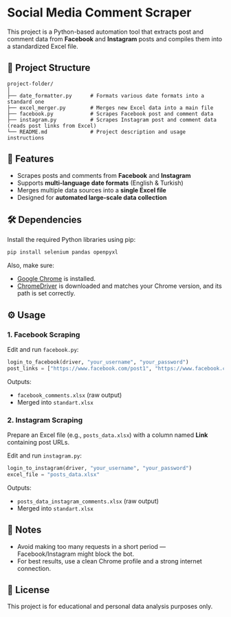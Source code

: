 # Social Media Comment Scraper

This project is a Python-based automation tool that extracts post and comment data from **Facebook** and **Instagram** posts and compiles them into a standardized Excel file.

## 📁 Project Structure

```
project-folder/
│
├── date_formatter.py      # Formats various date formats into a standard one
├── excel_merger.py        # Merges new Excel data into a main file
├── facebook.py            # Scrapes Facebook post and comment data
├── instagram.py           # Scrapes Instagram post and comment data (reads post links from Excel)
└── README.md              # Project description and usage instructions
```

## 🚀 Features

- Scrapes posts and comments from **Facebook** and **Instagram**
- Supports **multi-language date formats** (English & Turkish)
- Merges multiple data sources into a **single Excel file**
- Designed for **automated large-scale data collection**

## 🛠️ Dependencies

Install the required Python libraries using pip:

```bash
pip install selenium pandas openpyxl
```

Also, make sure:
- [Google Chrome](https://www.google.com/chrome/) is installed.
- [ChromeDriver](https://chromedriver.chromium.org/downloads) is downloaded and matches your Chrome version, and its path is set correctly.

## ⚙️ Usage

### 1. Facebook Scraping

Edit and run `facebook.py`:

```python
login_to_facebook(driver, "your_username", "your_password")
post_links = ["https://www.facebook.com/post1", "https://www.facebook.com/post2"]
```

Outputs:
- `facebook_comments.xlsx` (raw output)
- Merged into `standart.xlsx`

### 2. Instagram Scraping

Prepare an Excel file (e.g., `posts_data.xlsx`) with a column named **Link** containing post URLs.

Edit and run `instagram.py`:

```python
login_to_instagram(driver, "your_username", "your_password")
excel_file = "posts_data.xlsx"
```

Outputs:
- `posts_data_instagram_comments.xlsx` (raw output)
- Merged into `standart.xlsx`

## 📌 Notes

- Avoid making too many requests in a short period — Facebook/Instagram might block the bot.
- For best results, use a clean Chrome profile and a strong internet connection.

## 📃 License

This project is for educational and personal data analysis purposes only.
